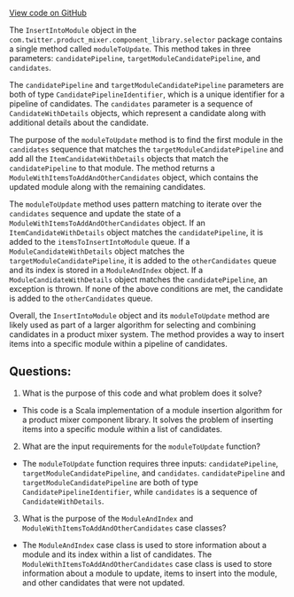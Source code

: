 [View code on GitHub](https://github.com/misbahsy/the-algorithm/product-mixer/component-library/src/main/scala/com/twitter/product_mixer/component_library/selector/InsertIntoModule.scala)

The `InsertIntoModule` object in the `com.twitter.product_mixer.component_library.selector` package contains a single method called `moduleToUpdate`. This method takes in three parameters: `candidatePipeline`, `targetModuleCandidatePipeline`, and `candidates`. 

The `candidatePipeline` and `targetModuleCandidatePipeline` parameters are both of type `CandidatePipelineIdentifier`, which is a unique identifier for a pipeline of candidates. The `candidates` parameter is a sequence of `CandidateWithDetails` objects, which represent a candidate along with additional details about the candidate.

The purpose of the `moduleToUpdate` method is to find the first module in the `candidates` sequence that matches the `targetModuleCandidatePipeline` and add all the `ItemCandidateWithDetails` objects that match the `candidatePipeline` to that module. The method returns a `ModuleWithItemsToAddAndOtherCandidates` object, which contains the updated module along with the remaining candidates.

The `moduleToUpdate` method uses pattern matching to iterate over the `candidates` sequence and update the state of a `ModuleWithItemsToAddAndOtherCandidates` object. If an `ItemCandidateWithDetails` object matches the `candidatePipeline`, it is added to the `itemsToInsertIntoModule` queue. If a `ModuleCandidateWithDetails` object matches the `targetModuleCandidatePipeline`, it is added to the `otherCandidates` queue and its index is stored in a `ModuleAndIndex` object. If a `ModuleCandidateWithDetails` object matches the `candidatePipeline`, an exception is thrown. If none of the above conditions are met, the candidate is added to the `otherCandidates` queue.

Overall, the `InsertIntoModule` object and its `moduleToUpdate` method are likely used as part of a larger algorithm for selecting and combining candidates in a product mixer system. The method provides a way to insert items into a specific module within a pipeline of candidates.
## Questions: 
 1. What is the purpose of this code and what problem does it solve?
- This code is a Scala implementation of a module insertion algorithm for a product mixer component library. It solves the problem of inserting items into a specific module within a list of candidates.

2. What are the input requirements for the `moduleToUpdate` function?
- The `moduleToUpdate` function requires three inputs: `candidatePipeline`, `targetModuleCandidatePipeline`, and `candidates`. `candidatePipeline` and `targetModuleCandidatePipeline` are both of type `CandidatePipelineIdentifier`, while `candidates` is a sequence of `CandidateWithDetails`.

3. What is the purpose of the `ModuleAndIndex` and `ModuleWithItemsToAddAndOtherCandidates` case classes?
- The `ModuleAndIndex` case class is used to store information about a module and its index within a list of candidates. The `ModuleWithItemsToAddAndOtherCandidates` case class is used to store information about a module to update, items to insert into the module, and other candidates that were not updated.